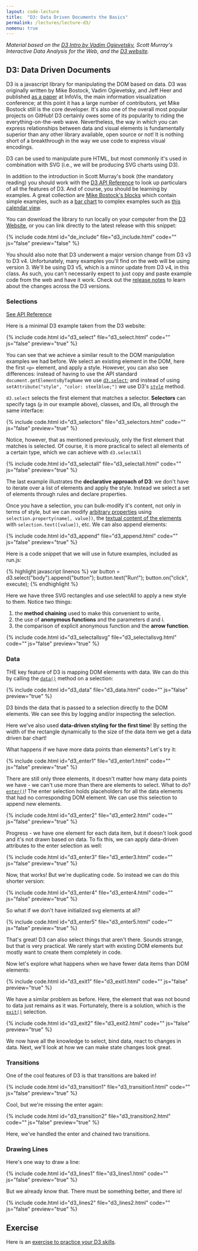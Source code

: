 ```yaml
---
layout: code-lecture
title:  "D3: Data Driven Documents the Basics"
permalink: /lectures/lecture-d3/
nomenu: true
---
```


*Material based on the [D3 Intro by Vadim Ogievetsky](http://vadim.ogievetsky.com/IntroD3/), Scott Murray's Interactive Data Analysis for the Web, and the [D3 website](http://d3js.org/).*

## D3: Data Driven Documents

D3 is a javascript library for manipulating the DOM based on data. D3 was originally written by Mike Bostock, Vadim Ogievetsky, and Jeff Heer and published [as a paper](http://idl.cs.washington.edu/files/2011-D3-InfoVis.pdf) at InfoVis, the main information visualization conference; at this point it has a large number of contributors, yet Mike Bostock still is the core developer. It's also one of the overall most popular projects on GitHub! D3 certainly owes some of its popularity to riding the everything-on-the-web wave. Nevertheless, the way in which you can express relationships between data and visual elements is fundamentally superior than any other library available, open source or not! It is nothing short of a breakthrough in the way we use code to express visual encodings. 

D3 can be used to manipulate pure HTML, but most commonly it's used in combination with SVG (i.e., we will be producing SVG charts using D3). 

In addition to the introduction in Scott Murray's book (the mandatory reading) you should work with the [D3 API Reference](https://github.com/d3/d3/blob/master/API.md) to look up particulars of all the features of D3. And of course, you should be learning by examples. A great collection are [Mike Bostock's blocks](http://bl.ocks.org/mbostock) which contain simple examples, such as a [bar chart](http://bl.ocks.org/mbostock/2368837) to complex examples such as [this calendar view](http://bl.ocks.org/mbostock/4063318).

You can download the library to run locally on your computer from the [D3 Website](http://d3js.org/), or you can link directly to the latest release with this snippet: 

{% include code.html id="de_include" file="d3_include.html" code="" js="false" preview="false" %}

You should also note that D3 underwent a major version change from D3 v3 to D3 v4. Unfortunately, many examples you'll find on the web will be using version 3. We'll be using D3 v5, which is a minor update from D3 v4, in this class. As such, you can't necessarily expect to just copy and paste example code from the web and have it work. Check out the [release notes](https://github.com/d3/d3/blob/master/CHANGES.md) to learn about the changes across the D3 versions. 

### Selections

[See API Reference](https://github.com/mbostock/d3/wiki/Selections)

Here is a minimal D3 example taken from the D3 website: 

{% include code.html id="d3_select" file="d3_select.html" code="" js="false" preview="true" %}

You can see that we achieve a similar result to the DOM manipulation examples we had before. We select an existing element in the DOM, here the first `<p>` element, and apply a style.  However, you can also see differences: instead of having to use the API standard `document.getElementsByTagName` we use [`d3.select`](https://github.com/d3/d3-selection/blob/master/README.md); and instead of using `setAttribute("style", "color: steelblue;")` we use D3's [`style`](https://github.com/d3/d3-selection/blob/master/README.md#selection_style) method. 

`d3.select` selects the first element that matches a selector. **Selectors** can specify tags (`p` in our example above), classes, and IDs, all through the same interface: 

{% include code.html id="d3_selectors" file="d3_selectors.html" code="" js="false" preview="true" %}

Notice, however, that as mentioned previously, only the first element that matches is selected. Of course, it is more practical to select all elements of a certain type, which we can achieve with `d3.selectAll`


{% include code.html id="d3_selectall" file="d3_selectall.html" code="" js="false" preview="true" %}

The last example illustrates the **declarative approach of D3**: we don't have to iterate over a list of elements and apply the style. Instead we select a set of elements through rules and declare properties. 

Once you have a selection, you can bulk-modify it's content, not only in terms of style, but we can modify [arbitrary properties](https://github.com/mbostock/d3/wiki/Selections#property) using `selection.property(name[, value])`, the [textual content of the elements](https://github.com/mbostock/d3/wiki/Selections#text) with `selection.text([value])`, etc. We can also append elements: 


{% include code.html id="d3_append" file="d3_append.html" code="" js="false" preview="true" %}

Here is a code snippet that we will use in future examples, included as run.js:

{% highlight javascript linenos %}
var button = d3.select("body").append("button");
button.text("Run!");
button.on("click", execute);
{% endhighlight %}

Here we have three SVG rectangles and use selectAll to apply a new style to them. Notice two things: 

 1. the **method chaining** used to make this convenient to write,
 2. the use of **anonymous functions** and the parameters d and i.
 3. the comparison of explicit anonymous function and the **arrow function**.

{% include code.html id="d3_selectallsvg" file="d3_selectallsvg.html" code="" js="false" preview="true" %}

### Data

THE key feature of D3 is mapping DOM elements with data. We can do this by calling the [`data()`](https://github.com/d3/d3-selection/blob/master/README.md#selection_data) method on a selection:

{% include code.html id="d3_data" file="d3_data.html" code="" js="false" preview="true" %}

D3 binds the data that is passed to a selection directly to the DOM elements. We can see this by logging and/or inspecting the selection. 

Here we've also used **data-driven styling for the first time**! By setting the width of the rectangle dynamically to the size of the data item we get a data driven bar chart! 

What happens if we have more data points than elements? Let's try it: 

{% include code.html id="d3_enter1" file="d3_enter1.html" code="" js="false" preview="true" %}

There are still only three elements, it doesn't matter how many data points we have - we can't use more than there are elements to select. What to do? [`enter()`](https://github.com/d3/d3-selection/blob/master/README.md#selection_enter)! The enter selection holds placeholders for all the data elements that had no corresponding DOM element. We can use this selection to append new elements. 

{% include code.html id="d3_enter2" file="d3_enter2.html" code="" js="false" preview="true" %}

Progress - we have one element for each data item, but it doesn't look good and it's not drawn based on data. To fix this, we can apply data-driven attributes to the enter selection as well:

{% include code.html id="d3_enter3" file="d3_enter3.html" code="" js="false" preview="true" %}

Now, that works! But we're duplicating code. So instead we can do this shorter version: 

{% include code.html id="d3_enter4" file="d3_enter4.html" code="" js="false" preview="true" %}

So what if we don't have initialized svg elements at all? 

{% include code.html id="d3_enter5" file="d3_enter5.html" code="" js="false" preview="true" %}

That's great! D3 can also select things that aren't there. Sounds strange, but that is very practical. We rarely start with existing DOM elements but mostly want to create them completely in code. 

Now let's explore what happens when we have fewer data items than DOM elements:

{% include code.html id="d3_exit1" file="d3_exit1.html" code="" js="false" preview="true" %}

We have a similar problem as before. Here, the element that was not bound to data just remains as it was. Fortunately, there is a solution, which is the [`exit()`](https://github.com/d3/d3-selection/blob/master/README.md#selection_exit) selection.

{% include code.html id="d3_exit2" file="d3_exit2.html" code="" js="false" preview="true" %}

We now have all the knowledge to select, bind data, react to changes in data. Next, we'll look at how we can make state changes look great. 

### Transitions

One of the cool features of D3 is that transitions are baked in! 

{% include code.html id="d3_transition1" file="d3_transition1.html" code="" js="false" preview="true" %}

Cool, but we're missing the enter again: 

{% include code.html id="d3_transition2" file="d3_transition2.html" code="" js="false" preview="true" %}

Here, we've handled the enter and chained two transitions. 

### Drawing Lines

Here's one way to draw a line:

{% include code.html id="d3_lines1" file="d3_lines1.html" code="" js="false" preview="true" %}

But we already know that. There must be something better, and there is! 

{% include code.html id="d3_lines2" file="d3_lines2.html" code="" js="false" preview="true" %}

## Exercise

Here is an [exercise to practice your D3 skills](https://jsbin.com/yuzomev/edit?html,js,output).

